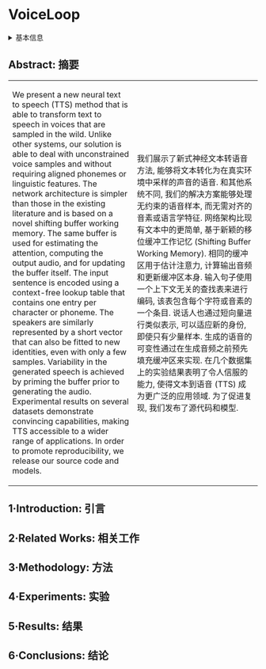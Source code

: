 # VoiceLoop

<details>
<summary>基本信息</summary>

- 标题: "VoiceLoop: Voice Fitting and Synthesis via a Phonological Loop"
- 作者:
  - 01 Yaniv Taigman,
  - 02 Lior Wolf,
  - 03 Adam Polyak,
  - 04 Eliya Nachmani
- 链接:
  - [ArXiv](https://arxiv.org/abs/1707.06588)
  - [Publication](https://openreview.net/forum?id=SkFAWax0-)
  - [Github](https://github.com/facebookarchive/loop)
  - [Demo](https://ytaigman.github.io/loop/site/)
- 文件:
  - [ArXiv](_PDF/1707.06588v3__VoiceLoop__Voice_Fitting_&_Synthesis_via_A_Phonological_Loop.pdf)
  - [Publication](_PDF/1707.06588p0__VoiceLoop__ICLR2018.pdf)

</details>

## Abstract: 摘要

<table><tr><td width="50%">

We present a new neural text to speech (TTS) method that is able to transform text to speech in voices that are sampled in the wild.
Unlike other systems, our solution is able to deal with unconstrained voice samples and without requiring aligned phonemes or linguistic features.
The network architecture is simpler than those in the existing literature and is based on a novel shifting buffer working memory.
The same buffer is used for estimating the attention, computing the output audio, and for updating the buffer itself.
The input sentence is encoded using a context-free lookup table that contains one entry per character or phoneme.
The speakers are similarly represented by a short vector that can also be fitted to new identities, even with only a few samples.
Variability in the generated speech is achieved by priming the buffer prior to generating the audio.
Experimental results on several datasets demonstrate convincing capabilities, making TTS accessible to a wider range of applications.
In order to promote reproducibility, we release our source code and models.

</td><td>

我们展示了新式神经文本转语音方法, 能够将文本转化为在真实环境中采样的声音的语音.
和其他系统不同, 我们的解决方案能够处理无约束的语音样本, 而无需对齐的音素或语言学特征.
网络架构比现有文本中的更简单, 基于新颖的移位缓冲工作记忆 (Shifting Buffer Working Memory).
相同的缓冲区用于估计注意力, 计算输出音频和更新缓冲区本身.
输入句子使用一个上下文无关的查找表来进行编码, 该表包含每个字符或音素的一个条目.
说话人也通过短向量进行类似表示, 可以适应新的身份, 即使只有少量样本.
生成的语音的可变性通过在生成音频之前预先填充缓冲区来实现.
在几个数据集上的实验结果表明了令人信服的能力, 使得文本到语音 (TTS) 成为更广泛的应用领域.
为了促进复现, 我们发布了源代码和模型.

</td></tr></table>

## 1·Introduction: 引言

## 2·Related Works: 相关工作

## 3·Methodology: 方法

## 4·Experiments: 实验

## 5·Results: 结果

## 6·Conclusions: 结论